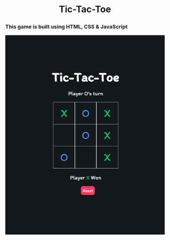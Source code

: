 # <p align="center">Tic-Tac-Toe</p>

### This game is built using HTML, CSS & JavaScript

<img src="Tic-Tac-Toe.png">
